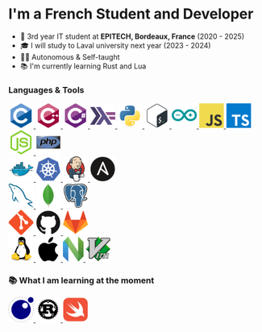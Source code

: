 <!-- <div style="width: 100%"> -->
<!--   <img src="assets/welcome.svg" style="width: 100%"> -->
<!-- </div> -->

<h1 align="left">I'm a French Student and Developer</h1>

- 💼 3rd year IT student at **EPITECH, Bordeaux, France** (2020 - 2025)
- 🎓 I will study to Laval university next year (2023 - 2024)
- 🧑‍🎓 Autonomous & Self-taught
- 📚 I'm currently learning Rust and Lua

### Languages & Tools

<p align="left">

  <a href="https://en.wikipedia.org/wiki/C_(programming_language)" target="_blank" rel="noreferrer">
    <img height="50px" alt="C" title="C" src="assets/icons/c.svg" />
  </a>
  <a href="https://en.wikipedia.org/wiki/C%2B%2B" target="_blank" rel="noreferrer">
    <img height="50px" alt="C++" title="C++" src="assets/icons/cpp.svg" />
  </a>
  <a href="https://docs.microsoft.com/en-us/dotnet/csharp/" target="_blank" rel="noreferrer">
    <img height="50px" alt="C#" title="C#" src="assets/icons/csharp.svg" />
  </a>
  <a href="https://www.haskell.org/" target="_blank" rel="noreferrer">
    <img height="50px" alt="Haskell" title="Haskell" src="assets/icons/haskell.svg" />
  </a>
  <a href="https://www.python.org/" target="_blank" rel="noreferrer">
    <img height="50px" alt="Python" title="Python" src="assets/icons/python.svg" />
  </a>
  <a href="https://en.wikipedia.org/wiki/Bash_(Unix_shell)" target="_blank" rel="noreferrer">
    <img height="50px" alt="Bash" title="Bash" src="assets/icons/bash.svg" />
  </a>
  <a href="https://www.arduino.cc/" target="_blank" rel="noreferrer">
    <img height="50px" alt="Arduino" title="Arduino" src="assets/icons/arduino.svg" />
  </a>
  <a href="https://www.javascript.com/" target="_blank" rel="noreferrer">
    <img height="50px" alt="JavaScript" title="JavaScript" src="assets/icons/javascript.svg" />
  </a>
  <a href="https://www.typescriptlang.org/" target="_blank" rel="noreferrer">
    <img height="50px" alt="TypeScript" title="TypeScript" src="assets/icons/typescript.svg" />
  </a>
  <a href="https://nodejs.org/en/" target="_blank" rel="noreferrer">
    <img height="50px" alt="Node.js" title="Node.js" src="assets/icons/node.js.svg" />
  </a>
  <a href="https://www.php.net/" target="_blank" rel="noreferrer">
    <img height="50px" alt="PHP" title="PHP" src="assets/icons/php.svg" />
  </a>

  <br>

  <a href="https://www.docker.com/" target="_blank" rel="noreferrer">
    <img height="50px" alt="Docker" title="Docker" src="assets/icons/docker.svg" />
  </a>
  <a href="https://kubernetes.io/" target="_blank" rel="noreferrer">
    <img height="50px" alt="kubernetes" title="Kubernetes" src="assets/icons/kubernetes.svg" />
  </a>
  <a href="https://www.jenkins.io/" target="_blank" rel="noreferrer">
    <img height="50px" alt="Jenkins" title="Jenkins" src="assets/icons/jenkins.svg" />
  </a>
  <a href="https://www.ansible.com/" target="_blank" rel="noreferrer">
    <img height="50px" alt="Ansible" title="Ansible" src="assets/icons/ansible.svg" />
  </a>

  <br>

  <a href="https://www.mysql.com" target="_blank" rel="noreferrer">
    <img height="50px" alt="MySQL" title="MySQL" src="assets/icons/mysql.svg" />
  </a>
  <a href="https://www.mongodb.com/" target="_blank" rel="noreferrer">
    <img height="50px" alt="MongoDB" title="MongoDB" src="assets/icons/mongodb.svg" />
  </a>
  <a href="https://www.postgresql.org/" target="_blank" rel="noreferrer">
    <img height="50px" alt="PostgreSQL" title="PostgreSQL" src="assets/icons/postgres.svg" />
  </a>

  <br>

  <a href="https://git-scm.com/" target="_blank" rel="noreferrer">
    <img height="50px" alt="Git" title="Git" src="assets/icons/git.svg" />
  </a>
  <a href="https://github.com/" target="_blank" rel="noreferrer">
    <img height="50px" alt="GitHub" title="GitHub" src="assets/icons/github.svg" />
  </a>
  <a href="https://gitlab.com/" target="_blank" rel="noreferrer">
    <img height="50px" alt="GitLab" title="GitLab" src="assets/icons/gitlab.svg" />
  </a>

  <br>

  <a href="https://en.wikipedia.org/wiki/Linux" target="_blank" rel="noreferrer">
    <img height="50px" alt="Linux" title="Linux" src="assets/icons/linux.svg" />
  </a>
  <a href="https://www.apple.com/" target="_blank" rel="noreferrer">
    <img height="50px" alt="Apple" title="Apple" src="assets/icons/apple.svg" />
  </a>
  <a href="https://neovim.io/" target="_blank" rel="noreferrer">
    <img height="50px" alt="Neovim" title="Neovim" src="assets/icons/neovim.svg" />
  </a>
  <a href="https://www.vim.org/" target="_blank" rel="noreferrer">
    <img height="50px" alt="Vim" title="Vim" src="assets/icons/vim.svg" />
  </a>

### 📚 What I am learning at the moment

  <a href="https://www.lua.org/" target="_blank" rel="noreferrer">
    <img height="50px" alt="Lua" title="Lua" src="assets/icons/lua.svg" />
  </a>
  <a href="https://www.rust-lang.org/" target="_blank" rel="noreferrer">
    <img height="50px" alt="Rust" title="Rust" src="assets/icons/rust.svg" />
  </a>
  <a href="https://developer.apple.com/swift/" target="_blank" rel="noreferrer">
    <img height="50px" alt="Swift" title="Swift" src="assets/icons/swift.svg" />
  </a>
</p>
